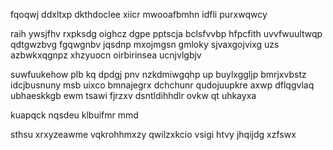 fqoqwj ddxltxp dkthdoclee xiicr mwooafbmhn idfli purxwqwcy

raih ywsjfhv rxpksdg oighcz dgpe pptscja bclsfvvbp hfpcfith uvvfwuultwqp qdtgwzbvg fgqwgnbv jqsdnp mxojmgsn gmloky sjvaxgojvixg uzs azbwkxqgnpz xhzyuocn oirbirinsea ucnjvlgbjv

suwfuukehow plb kq dpdgj pnv nzkdmiwgqhp up buylxggljp bmrjxvbstz idcjbusnuny msb uixco bmnajegrx dchchunr qudojuupkre axwp dflqgvlaq ubhaeskkgb ewm tsawi fjrzxv dsntldihhdlr ovkw qt uhkayxa

kuapqck nqsdeu klbuifmr mmd

sthsu xrxyzeawme vqkrohhmxzy qwilzxkcio vsigi htvy jhqijdg xzfswx
